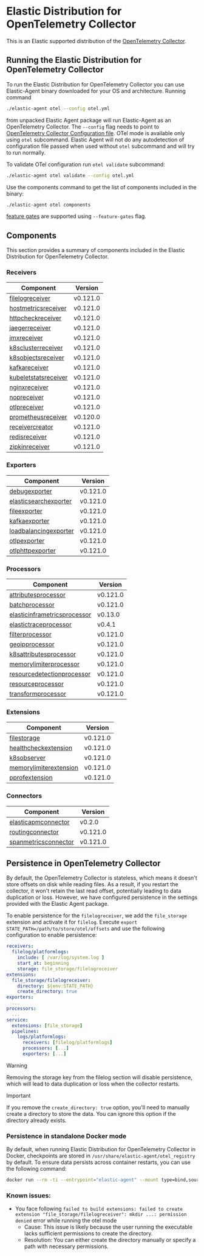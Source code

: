 # Elastic Distribution for OpenTelemetry Collector

This is an Elastic supported distribution of the [OpenTelemetry Collector](https://github.com/open-telemetry/opentelemetry-collector).

## Running the Elastic Distribution for OpenTelemetry Collector

To run the Elastic Distribution for OpenTelemetry Collector you can use Elastic-Agent binary downloaded for your OS and architecture.
Running command

```bash
./elastic-agent otel --config otel.yml
```

from unpacked Elastic Agent package will run Elastic-Agent as an OpenTelemetry Collector. The `--config` flag needs to point to [OpenTelemetry Collector Configuration file](https://opentelemetry.io/docs/collector/configuration/). OTel mode is available only using `otel` subcommand. Elastic Agent will not do any autodetection of configuration file passed when used without `otel` subcommand and will try to run normally.

To validate OTel configuration run `otel validate` subcommand:

```bash
./elastic-agent otel validate --config otel.yml
```

Use the components command to get the list of components included in the binary:

```bash
./elastic-agent otel components
```

[feature gates](https://github.com/open-telemetry/opentelemetry-collector/blob/main/featuregate/README.md#controlling-gates) are supported using `--feature-gates` flag.

## Components

This section provides a summary of components included in the Elastic Distribution for OpenTelemetry Collector.

### Receivers

| Component | Version |
|---|---|
| [filelogreceiver](https://github.com/open-telemetry/opentelemetry-collector-contrib/blob/receiver/filelogreceiver/v0.121.0/receiver/filelogreceiver/README.md) | v0.121.0 |
| [hostmetricsreceiver](https://github.com/open-telemetry/opentelemetry-collector-contrib/blob/receiver/hostmetricsreceiver/v0.121.0/receiver/hostmetricsreceiver/README.md) | v0.121.0 |
| [httpcheckreceiver](https://github.com/open-telemetry/opentelemetry-collector-contrib/blob/receiver/httpcheckreceiver/v0.121.0/receiver/httpcheckreceiver/README.md) | v0.121.0 |
| [jaegerreceiver](https://github.com/open-telemetry/opentelemetry-collector-contrib/blob/receiver/jaegerreceiver/v0.121.0/receiver/jaegerreceiver/README.md) | v0.121.0 |
| [jmxreceiver](https://github.com/open-telemetry/opentelemetry-collector-contrib/blob/receiver/jmxreceiver/v0.121.0/receiver/jmxreceiver/README.md) | v0.121.0 |
| [k8sclusterreceiver](https://github.com/open-telemetry/opentelemetry-collector-contrib/blob/receiver/k8sclusterreceiver/v0.121.0/receiver/k8sclusterreceiver/README.md) | v0.121.0 |
| [k8sobjectsreceiver](https://github.com/open-telemetry/opentelemetry-collector-contrib/blob/receiver/k8sobjectsreceiver/v0.121.0/receiver/k8sobjectsreceiver/README.md) | v0.121.0 |
| [kafkareceiver](https://github.com/open-telemetry/opentelemetry-collector-contrib/blob/receiver/kafkareceiver/v0.121.0/receiver/kafkareceiver/README.md) | v0.121.0 |
| [kubeletstatsreceiver](https://github.com/open-telemetry/opentelemetry-collector-contrib/blob/receiver/kubeletstatsreceiver/v0.121.0/receiver/kubeletstatsreceiver/README.md) | v0.121.0 |
| [nginxreceiver](https://github.com/open-telemetry/opentelemetry-collector-contrib/blob/receiver/nginxreceiver/v0.121.0/receiver/nginxreceiver/README.md) | v0.121.0 |
| [nopreceiver](https://github.com/open-telemetry/opentelemetry-collector/blob/receiver/nopreceiver/v0.121.0/receiver/nopreceiver/README.md) | v0.121.0 |
| [otlpreceiver](https://github.com/open-telemetry/opentelemetry-collector/blob/receiver/otlpreceiver/v0.121.0/receiver/otlpreceiver/README.md) | v0.121.0 |
| [prometheusreceiver](https://github.com/open-telemetry/opentelemetry-collector-contrib/blob/receiver/prometheusreceiver/v0.120.0/receiver/prometheusreceiver/README.md) | v0.120.0 |
| [receivercreator](https://github.com/open-telemetry/opentelemetry-collector-contrib/blob/receiver/receivercreator/v0.121.0/receiver/receivercreator/README.md) | v0.121.0 |
| [redisreceiver](https://github.com/open-telemetry/opentelemetry-collector-contrib/blob/receiver/redisreceiver/v0.121.0/receiver/redisreceiver/README.md) | v0.121.0 |
| [zipkinreceiver](https://github.com/open-telemetry/opentelemetry-collector-contrib/blob/receiver/zipkinreceiver/v0.121.0/receiver/zipkinreceiver/README.md) | v0.121.0 |

### Exporters

| Component | Version |
|---|---|
| [debugexporter](https://github.com/open-telemetry/opentelemetry-collector/blob/exporter/debugexporter/v0.121.0/exporter/debugexporter/README.md) | v0.121.0 |
| [elasticsearchexporter](https://github.com/open-telemetry/opentelemetry-collector-contrib/blob/exporter/elasticsearchexporter/v0.121.0/exporter/elasticsearchexporter/README.md) | v0.121.0 |
| [fileexporter](https://github.com/open-telemetry/opentelemetry-collector-contrib/blob/exporter/fileexporter/v0.121.0/exporter/fileexporter/README.md) | v0.121.0 |
| [kafkaexporter](https://github.com/open-telemetry/opentelemetry-collector-contrib/blob/exporter/kafkaexporter/v0.121.0/exporter/kafkaexporter/README.md) | v0.121.0 |
| [loadbalancingexporter](https://github.com/open-telemetry/opentelemetry-collector-contrib/blob/exporter/loadbalancingexporter/v0.121.0/exporter/loadbalancingexporter/README.md) | v0.121.0 |
| [otlpexporter](https://github.com/open-telemetry/opentelemetry-collector/blob/exporter/otlpexporter/v0.121.0/exporter/otlpexporter/README.md) | v0.121.0 |
| [otlphttpexporter](https://github.com/open-telemetry/opentelemetry-collector/blob/exporter/otlphttpexporter/v0.121.0/exporter/otlphttpexporter/README.md) | v0.121.0 |

### Processors

| Component | Version |
|---|---|
| [attributesprocessor](https://github.com/open-telemetry/opentelemetry-collector-contrib/blob/processor/attributesprocessor/v0.121.0/processor/attributesprocessor/README.md) | v0.121.0 |
| [batchprocessor](https://github.com/open-telemetry/opentelemetry-collector/blob/processor/batchprocessor/v0.121.0/processor/batchprocessor/README.md) | v0.121.0 |
| [elasticinframetricsprocessor](https://github.com/elastic/opentelemetry-collector-components/blob/processor/elasticinframetricsprocessor/v0.13.0/processor/elasticinframetricsprocessor/README.md) | v0.13.0 |
| [elastictraceprocessor](https://github.com/elastic/opentelemetry-collector-components/blob/processor/elastictraceprocessor/v0.4.1/processor/elastictraceprocessor/README.md) | v0.4.1 |
| [filterprocessor](https://github.com/open-telemetry/opentelemetry-collector-contrib/blob/processor/filterprocessor/v0.121.0/processor/filterprocessor/README.md) | v0.121.0 |
| [geoipprocessor](https://github.com/open-telemetry/opentelemetry-collector-contrib/blob/processor/geoipprocessor/v0.121.0/processor/geoipprocessor/README.md) | v0.121.0 |
| [k8sattributesprocessor](https://github.com/open-telemetry/opentelemetry-collector-contrib/blob/processor/k8sattributesprocessor/v0.121.0/processor/k8sattributesprocessor/README.md) | v0.121.0 |
| [memorylimiterprocessor](https://github.com/open-telemetry/opentelemetry-collector/blob/processor/memorylimiterprocessor/v0.121.0/processor/memorylimiterprocessor/README.md) | v0.121.0 |
| [resourcedetectionprocessor](https://github.com/open-telemetry/opentelemetry-collector-contrib/blob/processor/resourcedetectionprocessor/v0.121.0/processor/resourcedetectionprocessor/README.md) | v0.121.0 |
| [resourceprocessor](https://github.com/open-telemetry/opentelemetry-collector-contrib/blob/processor/resourceprocessor/v0.121.0/processor/resourceprocessor/README.md) | v0.121.0 |
| [transformprocessor](https://github.com/open-telemetry/opentelemetry-collector-contrib/blob/processor/transformprocessor/v0.121.0/processor/transformprocessor/README.md) | v0.121.0 |

### Extensions

| Component | Version |
|---|---|
| [filestorage](https://github.com/open-telemetry/opentelemetry-collector-contrib/blob/extension/storage/filestorage/v0.121.0/extension/storage/filestorage/README.md) | v0.121.0 |
| [healthcheckextension](https://github.com/open-telemetry/opentelemetry-collector-contrib/blob/extension/healthcheckextension/v0.121.0/extension/healthcheckextension/README.md) | v0.121.0 |
| [k8sobserver](https://github.com/open-telemetry/opentelemetry-collector-contrib/blob/extension/observer/k8sobserver/v0.121.0/extension/observer/k8sobserver/README.md) | v0.121.0 |
| [memorylimiterextension](https://github.com/open-telemetry/opentelemetry-collector/blob/extension/memorylimiterextension/v0.121.0/extension/memorylimiterextension/README.md) | v0.121.0 |
| [pprofextension](https://github.com/open-telemetry/opentelemetry-collector-contrib/blob/extension/pprofextension/v0.121.0/extension/pprofextension/README.md) | v0.121.0 |

### Connectors

| Component | Version |
|---|---|
| [elasticapmconnector](https://github.com/elastic/opentelemetry-collector-components/blob/connector/elasticapmconnector/v0.2.0/connector/elasticapmconnector/README.md) | v0.2.0 |
| [routingconnector](https://github.com/open-telemetry/opentelemetry-collector-contrib/blob/connector/routingconnector/v0.121.0/connector/routingconnector/README.md) | v0.121.0 |
| [spanmetricsconnector](https://github.com/open-telemetry/opentelemetry-collector-contrib/blob/connector/spanmetricsconnector/v0.121.0/connector/spanmetricsconnector/README.md) | v0.121.0 |
## Persistence in OpenTelemetry Collector

By default, the OpenTelemetry Collector is stateless, which means it doesn't store offsets on disk while reading files. As a result, if you restart the collector, it won't retain the last read offset, potentially leading to data duplication or loss. However, we have configured persistence in the settings provided with the Elastic Agent package.

To enable persistence for the `filelogreceiver`, we add the `file_storage` extension and activate it for `filelog`.
Execute `export STATE_PATH=/path/to/store/otel/offsets` and use the following configuration to enable persistence:

```yaml
receivers:
  filelog/platformlogs:
    include: [ /var/log/system.log ]
    start_at: beginning
    storage: file_storage/filelogreceiver
extensions:
  file_storage/filelogreceiver:
    directory: ${env:STATE_PATH}
    create_directory: true
exporters:
  ...
processors:
  ...
service:
  extensions: [file_storage]
  pipelines:
    logs/platformlogs:
      receivers: [filelog/platformlogs]
      processors: [...]
      exporters: [...]
```

> [!WARNING]
Removing the storage key from the filelog section will disable persistence, which will lead to data duplication or loss when the collector restarts.

> [!IMPORTANT]
If you remove the `create_directory: true` option, you'll need to manually create a directory to store the data. You can ignore this option if the directory already exists.

### Persistence in standalone Docker mode

By default, when running Elastic Distribution for OpenTelemetry Collector in Docker, checkpoints are stored in `/usr/share/elastic-agent/otel_registry` by default. To ensure data persists across container restarts, you can use the following command:

```bash
docker run --rm -ti --entrypoint="elastic-agent" --mount type=bind,source=/path/on/host,target=/usr/share/elastic-agent/otel_registry  docker.elastic.co/elastic-agent/elastic-agent:9.0.0-SNAPSHOT otel
```

### Known issues:
-  You face following `failed to build extensions: failed to create extension "file_storage/filelogreceiver": mkdir ...: permission denied` error while running the otel mode
	- Cause: This issue is likely because the user running the executable lacks sufficient permissions to create the directory.
	- Resolution: You can either create the directory manually or specify a path with necessary permissions.
